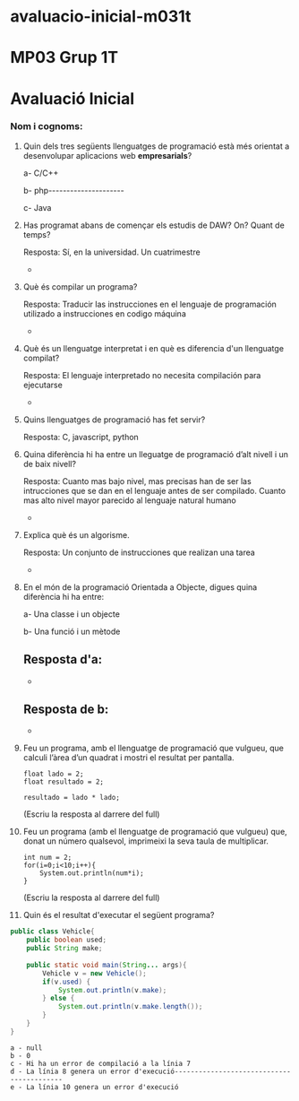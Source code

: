 # avaluacio-inicial-m031t

# MP03 Grup 1T
# Avaluació Inicial

### Nom i cognoms:

1. Quin dels tres següents llenguatges de programació està més orientat a desenvolupar aplicacions web **empresarials**?

    a- C/C++

    b- php---------------------

    c- Java

2. Has programat abans de començar els estudis de DAW? On? Quant de temps?

    Resposta: 
    Sí, en la universidad. Un cuatrimestre
    
    -


3. Què és compilar un programa?

    Resposta:
    Traducir las instrucciones en el lenguaje de programación utilizado a instrucciones en codigo máquina
    
    -

4. Què és un llenguatge interpretat i en què es diferencia d'un llenguatge compilat?

    Resposta:
    El lenguaje interpretado no necesita compilación para ejecutarse

    -

5. Quins llenguatges de programació has fet servir?

    Resposta: 
    C, javascript, python

6. Quina diferència hi ha entre un lleguatge de programació d’alt nivell i un de baix nivell?

    Resposta: 
    Cuanto mas bajo nivel, mas precisas han de ser las intrucciones que se dan en el lenguaje antes de ser compilado. Cuanto mas alto nivel
    mayor parecido al lenguaje natural humano

    -

7. Explica què és un algorisme.

    Resposta:
    Un conjunto de instrucciones que realizan una tarea

    -

8. En el món de la programació Orientada a Objecte, digues quina diferència hi ha entre:

    a- Una classe i un objecte
    
    b- Una funció i un mètode
    
    
    Resposta d'a:
    --------------------

    -

    Resposta de b:
    --------------------

    -

9. Feu un programa, amb el llenguatge de programació que vulgueu, que calculi l’àrea d’un quadrat i mostri el resultat per pantalla.
    ```
    float lado = 2;
    float resultado = 2;
    
    resultado = lado * lado;
    ```
    
    
    (Escriu la resposta al darrere del full)

9. Feu un programa (amb el llenguatge de programació que vulgueu) que, donat un número qualsevol, imprimeixi la seva taula de multiplicar.
    ```
    int num = 2;
    for(i=0;i<10;i++){
        System.out.println(num*i);
    }
    ```
    (Escriu la resposta al darrere del full)

10. Quin és el resultat d'executar el següent programa?

```java
public class Vehicle{
    public boolean used;
    public String make;
    
    public static void main(String... args){
        Vehicle v = new Vehicle();
        if(v.used) {
            System.out.println(v.make);
        } else {
            System.out.println(v.make.length());
        }
    }
}
```

    a - null
    b - 0
    c - Hi ha un error de compilació a la línia 7
    d - La línia 8 genera un error d'execució------------------------------------------
    e - La línia 10 genera un error d'execució
